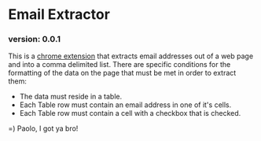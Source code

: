 # Email Extractor

### version: 0.0.1

This is a [chrome extension](https://developer.chrome.com/extensions) that extracts email addresses out of a web page and into a comma delimited list. There are specific conditions for the formatting of the data on the page that must be met in order to extract them:

* The data must reside in a table.
* Each Table row must contain an email address in one of it's cells.
* Each Table row must contain a cell with a checkbox that is checked.

=) Paolo, I got ya bro!